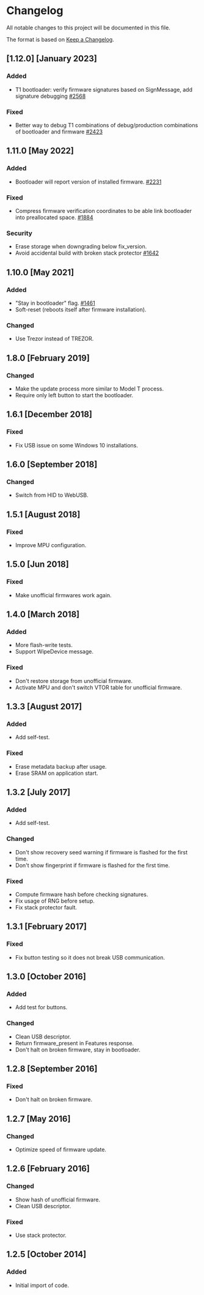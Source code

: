 # Changelog

All notable changes to this project will be documented in this file.

The format is based on [Keep a Changelog](https://keepachangelog.com/en/1.0.0/).

## [1.12.0] [January 2023]

### Added
- T1 bootloader: verify firmware signatures based on SignMessage, add signature debugging  [#2568]

### Fixed
- Better way to debug T1 combinations of debug/production combinations of bootloader and firmware  [#2423]


## 1.11.0 [May 2022]

### Added
- Bootloader will report version of installed firmware.  [#2231]

### Fixed
- Compress firmware verification coordinates to be able link bootloader into preallocated space.  [#1884]

### Security
- Erase storage when downgrading below fix_version.
- Avoid accidental build with broken stack protector  [#1642]


## 1.10.0 [May 2021]

### Added
- "Stay in bootloader" flag.  [#1461]
- Soft-reset (reboots itself after firmware installation).

### Changed
- Use Trezor instead of TREZOR.

## 1.8.0 [February 2019]

### Changed
- Make the update process more similar to Model T process.
- Require only left button to start the bootloader.

## 1.6.1 [December 2018]

### Fixed
- Fix USB issue on some Windows 10 installations.

## 1.6.0 [September 2018]

### Changed
- Switch from HID to WebUSB.

## 1.5.1 [August 2018]

### Fixed
- Improve MPU configuration.

## 1.5.0 [Jun 2018]

### Fixed
- Make unofficial firmwares work again.

## 1.4.0 [March 2018]

### Added
- More flash-write tests.
- Support WipeDevice message.

### Fixed
- Don't restore storage from unofficial firmware.
- Activate MPU and don't switch VTOR table for unofficial firmware.

## 1.3.3 [August 2017]

### Added
- Add self-test.

### Fixed
- Erase metadata backup after usage.
- Erase SRAM on application start.

## 1.3.2 [July 2017]

### Added
- Add self-test.

### Changed
- Don't show recovery seed warning if firmware is flashed for the first time.
- Don't show fingerprint if firmware is flashed for the first time.

### Fixed
- Compute firmware hash before checking signatures.
- Fix usage of RNG before setup.
- Fix stack protector fault.

## 1.3.1 [February 2017]

### Fixed
- Fix button testing so it does not break USB communication.

## 1.3.0 [October 2016]

### Added
- Add test for buttons.

### Changed
- Clean USB descriptor.
- Return firmware_present in Features response.
- Don't halt on broken firmware, stay in bootloader.

## 1.2.8 [September 2016]

### Fixed
- Don't halt on broken firmware.

## 1.2.7 [May 2016]

### Changed
- Optimize speed of firmware update.

## 1.2.6 [February 2016]

### Changed
- Show hash of unofficial firmware.
- Clean USB descriptor.

### Fixed
- Use stack protector.

## 1.2.5 [October 2014]

### Added
- Initial import of code.

[#1461]: https://github.com/trezor/trezor-firmware/pull/1461
[#1642]: https://github.com/trezor/trezor-firmware/pull/1642
[#1884]: https://github.com/trezor/trezor-firmware/pull/1884
[#2231]: https://github.com/trezor/trezor-firmware/pull/2231
[#2423]: https://github.com/trezor/trezor-firmware/pull/2423
[#2568]: https://github.com/trezor/trezor-firmware/pull/2568
